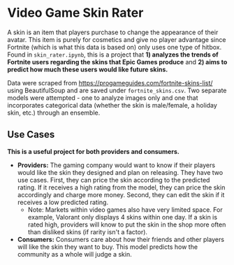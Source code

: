 # Video Game Skin Rater

A skin is an item that players purchase to change the appearance of their avatar. This item is purely for cosmetics and give no player advantage since Fortnite (which is what this data is based on) only uses one type of hitbox. Found in `skin_rater.ipynb`, this is a project that **1) analyzes the trends of Fortnite users regarding the skins that Epic Games produce** and **2) aims to predict how much these users would like future skins.** 

Data were scraped from https://progameguides.com/fortnite-skins-list/ using BeautifulSoup and are saved under `fortnite_skins.csv`. Two separate models were attempted - one to analyze images only and one that incorporates categorical data (whether the skin is male/female, a holiday skin, etc.) through an ensemble.


## Use Cases
**This is a useful project for both providers and consumers.**
* **Providers:** The gaming company would want to know if their players would like the skin they designed and plan on releasing. They have two use cases. First, they can price the skin according to the predicted rating. If it receives a high rating from the model, they can price the skin accordingly and charge more money. Second, they can edit the skin if it receives a low predicted rating.
  * Note: Markets within video games also have very limited space. For example, Valorant only displays 4 skins within one day. If a skin is rated high, providers will know to put the skin in the shop more often than disliked skins (if rarity isn't a factor).
* **Consumers:** Consumers care about how their friends and other players will like the skin they want to buy. This model predicts how the community as a whole will judge a skin.
